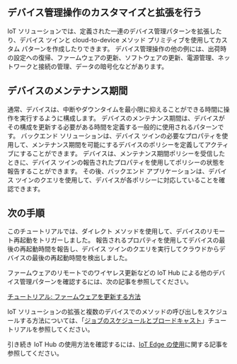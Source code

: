 ## <a name="customize-and-extend-the-device-management-actions"></a>デバイス管理操作のカスタマイズと拡張を行う

IoT ソリューションでは、定義された一連のデバイス管理パターンを拡張したり、デバイス ツインと cloud-to-device メソッド プリミティブを使用してカスタム パターンを作成したりできます。 デバイス管理操作の他の例には、出荷時の設定への復帰、ファームウェアの更新、ソフトウェアの更新、電源管理、ネットワークと接続の管理、データの暗号化などがあります。

## <a name="device-maintenance-windows"></a>デバイスのメンテナンス期間

通常、デバイスは、中断やダウンタイムを最小限に抑えることができる時間に操作を実行するように構成します。 デバイスのメンテナンス期間は、デバイスがその構成を更新する必要がある時間を定義する一般的に使用されるパターンです。 バックエンド ソリューションは、デバイス ツインの必要なプロパティを使用して、メンテナンス期間を可能にするデバイスのポリシーを定義してアクティブにすることができます。 デバイスは、メンテナンス期間ポリシーを受信したときに、デバイス ツインの報告されたプロパティを使用してポリシーの状態を報告することができます。 その後、バックエンド アプリケーションは、デバイス ツインのクエリを使用して、デバイスが各ポリシーに対応していることを確認できます。

## <a name="next-steps"></a>次の手順

このチュートリアルでは、ダイレクト メソッドを使用して、デバイスのリモート再起動をトリガーしました。 報告されるプロパティを使用してデバイスの最後の再起動時間を報告し、デバイス ツインのクエリを実行してクラウドからデバイスの最後の再起動時間を検出しました。

ファームウェアのリモートでのワイヤレス更新などの IoT Hub による他のデバイス管理パターンを確認するには、次の記事を参照してください。

[チュートリアル: ファームウェアを更新する方法][lnk-fwupdate]

IoT ソリューションの拡張と複数のデバイスでのメソッドの呼び出しをスケジュールする方法については、「[ジョブのスケジュールとブロードキャスト][lnk-tutorial-jobs]」チュートリアルを参照してください。

引き続き IoT Hub の使用方法を確認するには、[IoT Edge の使用][lnk-iot-edge]に関する記事を参照してください。

[lnk-fwupdate]: ../articles/iot-hub/tutorial-firmware-update.md
[lnk-tutorial-jobs]: ../articles/iot-hub/iot-hub-node-node-schedule-jobs.md
[lnk-iot-edge]: ../articles/iot-edge/tutorial-simulate-device-linux.md